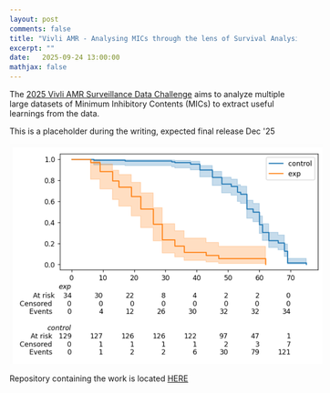 ```yaml
---
layout: post
comments: false
title: "Vivli AMR - Analysing MICs through the lens of Survival Analysis"
excerpt: ""
date:   2025-09-24 13:00:00
mathjax: false
---
```


The [2025 Vivli AMR Surveillance Data Challenge](https://amr.vivli.org/data-challenge/data-challenge-overview/) aims to analyze multiple large datasets of Minimum Inhibitory Contents (MICs) to extract useful learnings from the data.

This is a placeholder during the writing, expected final release Dec '25

<div class="imgcap">
<img style="max-width: 550px; max-height: 500px" src="/assets/vivli/test.png">
</div>

Repository containing the work is located [HERE](https://github.com/Nachtraven/Vivli-AMR-Data-Challenge-Survival)

<!-- Final vivli feedback: This is a very innovative idea with strong potential, but several key issues need to be addressed. There’s no information provided about the CABBAGE dataset—how it was collected, tested, or structured—which limits transparency and reproducibility. In the survival analysis, potential sampling bias should be considered, as subjects are not observed beyond certain points. Clarifying how missing data, clinical variables, and real-world biases are handled to contribute to the validity and applicability of the findings. -->